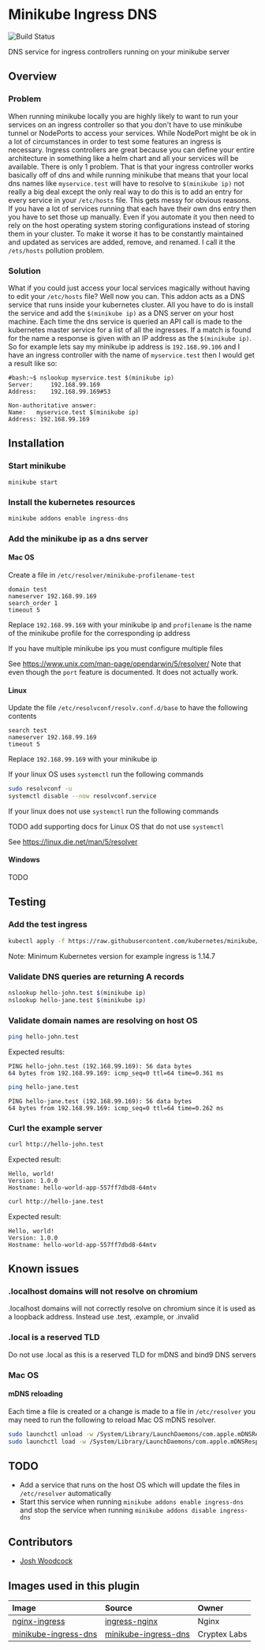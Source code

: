 # Minikube Ingress DNS
![Build Status](https://gitlab.com/cryptexlabs/public/development/minikube-ingress-dns/badges/master/pipeline.svg)

DNS service for ingress controllers running on your minikube server

## Overview

### Problem
When running minikube locally you are highly likely to want to run your services on an ingress controller so that you 
don't have to use minikube tunnel or NodePorts to access your services. While NodePort might be ok in a lot of 
circumstances in order to test some features an ingress is necessary. Ingress controllers are great because you can 
define your entire architecture in something like a helm chart and all your services will be available. There is only 
1 problem. That is that your ingress controller works basically off of dns and while running minikube that means that 
your local dns names like `myservice.test` will have to resolve to `$(minikube ip)` not really a big deal except the 
only real way to do this is to add an entry for every service in your `/etc/hosts` file. This gets messy for obvious 
reasons. If you have a lot of services running that each have their own dns entry then you have to set those up 
manually. Even if you automate it you then need to rely on the host operating system storing configurations instead of 
storing them in your cluster. To make it worse it has to be constantly maintained and updated as services are added, 
remove, and renamed. I call it the `/ets/hosts` pollution problem.

### Solution
What if you could just access your local services magically without having to edit your `/etc/hosts` file? Well now you
can. This addon acts as a DNS service that runs inside your kubernetes cluster. All you have to do is install the 
service and add the `$(minikube ip)` as a DNS server on your host machine. Each time the dns service is queried an 
API call is made to the kubernetes master service for a list of all the ingresses. If a match is found for the name a 
response is given with an IP address as the `$(minikube ip)`. So for example lets say my minikube ip address is 
`192.168.99.106` and I have an ingress controller with the name of `myservice.test` then I would get a result like so: 

```text
#bash:~$ nslookup myservice.test $(minikube ip)
Server:		192.168.99.169
Address:	192.168.99.169#53

Non-authoritative answer:
Name:	myservice.test $(minikube ip)
Address: 192.168.99.169
```

## Installation

### Start minikube
```
minikube start
```

### Install the kubernetes resources
```bash
minikube addons enable ingress-dns
```

### Add the minikube ip as a dns server

#### Mac OS
Create a file in `/etc/resolver/minikube-profilename-test`
```
domain test
nameserver 192.168.99.169
search_order 1
timeout 5
```
Replace `192.168.99.169` with your minikube ip and `profilename` is the name of the minikube profile for the 
corresponding ip address

If you have multiple minikube ips you must configure multiple files

See https://www.unix.com/man-page/opendarwin/5/resolver/
Note that even though the `port` feature is documented. It does not actually work.

#### Linux
Update the file `/etc/resolvconf/resolv.conf.d/base` to have the following contents
```
search test
nameserver 192.168.99.169
timeout 5
```
Replace `192.168.99.169` with your minikube ip

If your linux OS uses `systemctl` run the following commands
```bash
sudo resolvconf -u
systemctl disable --now resolvconf.service 
```

If your linux does not use `systemctl` run the following commands

TODO add supporting docs for Linux OS that do not use `systemctl`

See https://linux.die.net/man/5/resolver

#### Windows

TODO

## Testing

### Add the test ingress
```bash
kubectl apply -f https://raw.githubusercontent.com/kubernetes/minikube/master/deploy/addons/ingress-dns/example/example.yaml
```
Note: Minimum Kubernetes version for example ingress is 1.14.7

### Validate DNS queries are returning A records
```bash
nslookup hello-john.test $(minikube ip)
nslookup hello-jane.test $(minikube ip)
```

### Validate domain names are resolving on host OS
```bash
ping hello-john.test
```
Expected results:
```text
PING hello-john.test (192.168.99.169): 56 data bytes
64 bytes from 192.168.99.169: icmp_seq=0 ttl=64 time=0.361 ms
```
```bash
ping hello-jane.test
```
```text
PING hello-jane.test (192.168.99.169): 56 data bytes
64 bytes from 192.168.99.169: icmp_seq=0 ttl=64 time=0.262 ms
```

### Curl the example server
```bash
curl http://hello-john.test
```
Expected result:
```text
Hello, world!
Version: 1.0.0
Hostname: hello-world-app-557ff7dbd8-64mtv
```
```bash
curl http://hello-jane.test
```
Expected result:
```text
Hello, world!
Version: 1.0.0
Hostname: hello-world-app-557ff7dbd8-64mtv
```

## Known issues

### .localhost domains will not resolve on chromium
.localhost domains will not correctly resolve on chromium since it is used as a loopback address. Instead use .test, .example, or .invalid

### .local is a reserved TLD
Do not use .local as this is a reserved TLD for mDNS and bind9 DNS servers

### Mac OS

#### mDNS reloading
Each time a file is created or a change is made to a file in `/etc/resolver` you may need to run the following to reload Mac OS mDNS resolver.
```bash
sudo launchctl unload -w /System/Library/LaunchDaemons/com.apple.mDNSResponder.plist
sudo launchctl load -w /System/Library/LaunchDaemons/com.apple.mDNSResponder.plist
```

## TODO
- Add a service that runs on the host OS which will update the files in `/etc/resolver` automatically
- Start this service when running `minikube addons enable ingress-dns` and stop the service when running 
`minikube addons disable ingress-dns`

## Contributors
- [Josh Woodcock](https://github.com/woodcockjosh)

## Images used in this plugin

| Image | Source | Owner |
| :---  | :---   | :---  |
| [nginx-ingress](https://hub.docker.com/r/nginx/nginx-ingress) | [ingress-nginx](https://github.com/kubernetes/ingress-nginx) | Nginx
| [minikube-ingress-dns](https://hub.docker.com/r/cryptexlabs/minikube-ingress-dns) | [minikube-ingress-dns](https://gitlab.com/cryptexlabs/public/development/minikube-ingress-dns) | Cryptex Labs
